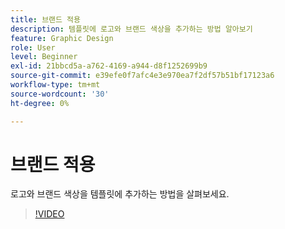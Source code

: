 ```yaml
---
title: 브랜드 적용
description: 템플릿에 로고와 브랜드 색상을 추가하는 방법 알아보기
feature: Graphic Design
role: User
level: Beginner
exl-id: 21bbcd5a-a762-4169-a944-d8f1252699b9
source-git-commit: e39efe0f7afc4e3e970ea7f2df57b51bf17123a6
workflow-type: tm+mt
source-wordcount: '30'
ht-degree: 0%

---
```


# 브랜드 적용

로고와 브랜드 색상을 템플릿에 추가하는 방법을 살펴보세요.

>[!VIDEO](https://video.tv.adobe.com/v/3420218?quality=12&learn=on&hidetitle=true)
